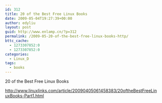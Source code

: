 ```yaml
---
id: 312
title: 20 of the Best Free Linux Books
date: 2009-05-04T19:27:39+00:00
author: edyliu
layout: post
guid: http://www.enlamp.cn/?p=312
permalink: /2009-05-20-of-the-best-free-linux-books-http/
bttc_cache:
  - 1273307852:0
  - 1273307852:0
categories:
  - Linux_D
tags:
  - books
---
```

20 of the Best Free Linux Books

http://www.linuxlinks.com/article/20090405061458383/20oftheBestFreeLinuxBooks-Part1.html